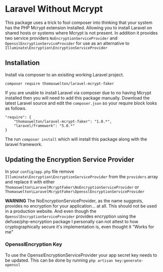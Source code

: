 # Laravel Without Mcrypt

This package uses a trick to fool composer into thinking that your system has the PHP Mcrypt extension installed. Allowing you to install Laravel on shared hosts or systems where Mcrypt is not present.
In addition it provides two service providers `NoEncryptionServiceProvider` and `OpensslEncryptionServiceProvider` for use as an alternative to `Illuminate\Encryption\EncryptionServiceProvider`

## Installation

Install via composer to an exisiting working Laravel project.

```
composer require thomaswelton/laravel-mcrypt-faker
```

If you are unable to install Laravel via composer due to no having Mcrypt installed then you will need to add this package manually.
Download the latest Laravel source and edit the `composer.json` so your require block looks as follows.

```
"require": {
	"thomaswelton/laravel-mcrypt-faker": "1.0.*",
	"laravel/framework": "5.0.*"
}
```

The run `composer install` which will install this package along with the laravel framework.


## Updating the Encryption Service Provider

In your `config/app.php` file remove `Illuminate\Encryption\EncryptionServiceProvider` from the `providers` array and replace it with either `Thomaswelton\LaravelMcryptFaker\NoEncryptionServiceProvider` or `Thomaswelton\LaravelMcryptFaker\OpensslEncryptionServiceProvider`

**WARNING** The NoEncryptionServiceProvider, as the name suggests, provides no encryption for your application... at all. This should not be used in a production website. And even though the `OpensslEncryptionServiceProvider` provides encryption using the defuse/php-encryption package I personally can not attest to how cryptographically secure it's implementation is, even thought it "Works for me" 


### OpensslEncryption Key

To use the OpensslEncryptionServiceProvider your app secret key needs to be updated. This can be done by running `php artisan key:generate-openssl`